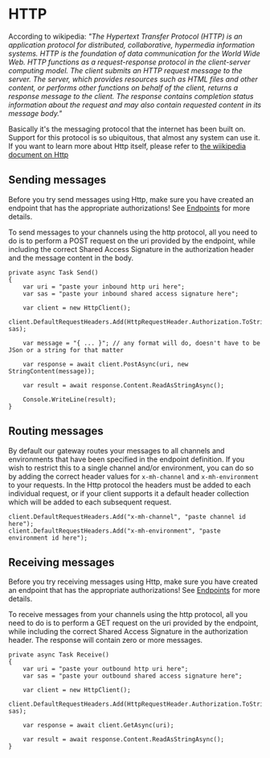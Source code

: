 # HTTP

According to wikipedia: *"The Hypertext Transfer Protocol (HTTP) is an application protocol for distributed, collaborative, hypermedia information systems. HTTP is the foundation of data communication for the World Wide Web. HTTP functions as a request-response protocol in the client-server computing model. The client submits an HTTP request message to the server. The server, which provides resources such as HTML files and other content, or performs other functions on behalf of the client, returns a response message to the client. The response contains completion status information about the request and may also contain requested content in its message body."*

Basically it's the messaging protocol that the internet has been built on. Support for this protocol is so ubiquitous, that almost any system can use it. If you want to learn more about Http itself, please refer to [the wiikipedia document on Http](en.wikipedia.org/wiki/Hypertext_Transfer_Protocol)

## <a name="sending"></a>Sending messages

Before you try send messages using Http, make sure you have created an endpoint that has the appropriate authorizations! See [Endpoints](/documentation/connectivity/endpoints) for more details.

To send messages to your channels using the http protocol, all you need to do is to perform a POST request on the uri provided by the endpoint, while including the correct Shared Access Signature in the authorization header and the message content in the body.

	private async Task Send()
    {
		var uri = "paste your inbound http uri here";
		var sas = "paste your inbound shared access signature here";
		
		var client = new HttpClient();
        client.DefaultRequestHeaders.Add(HttpRequestHeader.Authorization.ToString(), sas);
		
		var message = "{ ... }"; // any format will do, doesn't have to be JSon or a string for that matter

        var response = await client.PostAsync(uri, new StringContent(message));

        var result = await response.Content.ReadAsStringAsync();
		
		Console.WriteLine(result);
    }
	
## Routing messages

By default our gateway routes your messages to all channels and environments that have been specified in the endpoint definition. If you wish to restrict this to a single channel and/or environment, you can do so by adding the correct header values for `x-mh-channel` and `x-mh-environment` to your requests. In the Http protocol the headers must be added to each individual request, or if your client supports it a default header collection which will be added to each subsequent request.

	client.DefaultRequestHeaders.Add("x-mh-channel", "paste channel id here");
	client.DefaultRequestHeaders.Add("x-mh-environment", "paste environment id here");
	
## <a name="receiving"></a>Receiving messages

Before you try receiving messages using Http, make sure you have created an endpoint that has the appropriate authorizations! See [Endpoints](/documentation/connectivity/endpoints) for more details.

To receive messages from your channels using the http protocol, all you need to do is to perform a GET request on the uri provided by the endpoint, while including the correct Shared Access Signature in the authorization header. The response will contain zero or more messages.

	private async Task Receive()
    {
		var uri = "paste your outbound http uri here";
		var sas = "paste your outbound shared access signature here";
		
		var client = new HttpClient();
        client.DefaultRequestHeaders.Add(HttpRequestHeader.Authorization.ToString(), sas);
		
        var response = await client.GetAsync(uri);

		var result = await response.Content.ReadAsStringAsync(); 
    }
